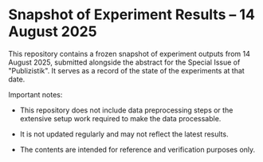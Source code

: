 # Snapshot of Experiment Results – 14 August 2025

This repository contains a frozen snapshot of experiment outputs from 14 August 2025, submitted alongside the abstract for the Special Issue of "Publizistik".
It serves as a record of the state of the experiments at that date.

Important notes:

- This repository does not include data preprocessing steps or the extensive setup work required to make the data processable.

- It is not updated regularly and may not reflect the latest results.

- The contents are intended for reference and verification purposes only.


